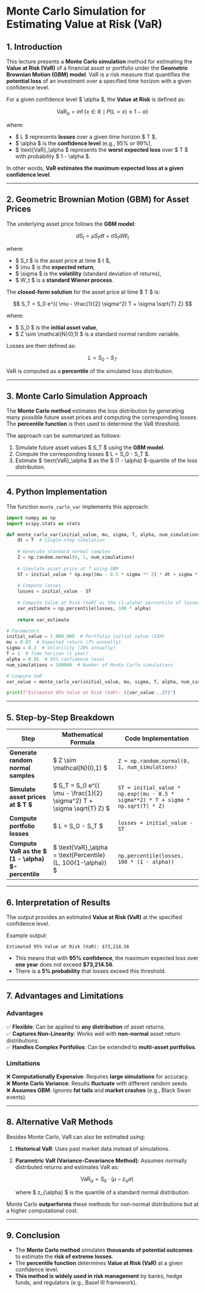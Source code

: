 # **Monte Carlo Simulation for Estimating Value at Risk (VaR)**

## **1. Introduction**

This lecture presents a **Monte Carlo simulation** method for estimating the **Value at Risk (VaR)** of a financial asset or portfolio under the **Geometric Brownian Motion (GBM) model**. VaR is a risk measure that quantifies the **potential loss** of an investment over a specified time horizon with a given confidence level.

For a given confidence level $ \alpha $, the **Value at Risk** is defined as:

$$
\text{VaR}_\alpha = \inf \{ x \in \mathbb{R} \mid P(L > x) \leq 1 - \alpha \}
$$

where:

- $ L $ represents **losses** over a given time horizon $ T $,
- $ \alpha $ is the **confidence level** (e.g., 95% or 99%),
- $ \text{VaR}_\alpha $ represents the **worst expected loss** over $ T $ with probability $ 1 - \alpha $.

In other words, **VaR estimates the maximum expected loss at a given confidence level**.

---

## **2. Geometric Brownian Motion (GBM) for Asset Prices**

The underlying asset price follows the **GBM model**:

$$
dS_t = \mu S_t dt + \sigma S_t dW_t
$$

where:

- $ S_t $ is the asset price at time $ t $,
- $ \mu $ is the **expected return**,
- $ \sigma $ is the **volatility** (standard deviation of returns),
- $ W_t $ is a **standard Wiener process**.

The **closed-form solution** for the asset price at time $ T $ is:

$$
S_T = S_0 e^{( \mu - \frac{1}{2} \sigma^2) T + \sigma \sqrt{T} Z}
$$

where:

- $ S_0 $ is the **initial asset value**,
- $ Z \sim \mathcal{N}(0,1) $ is a standard normal random variable.

Losses are then defined as:

$$
L = S_0 - S_T
$$

VaR is computed as a **percentile** of the simulated loss distribution.

---

## **3. Monte Carlo Simulation Approach**

The **Monte Carlo method** estimates the loss distribution by generating many possible future asset prices and computing the corresponding losses. The **percentile function** is then used to determine the VaR threshold.

The approach can be summarized as follows:

1. Simulate future asset values $ S_T $ using the **GBM model**.
2. Compute the corresponding losses $ L = S_0 - S_T $.
3. Estimate $ \text{VaR}_\alpha $ as the $ (1 - \alpha) $-quantile of the loss distribution.

---

## **4. Python Implementation**

The function `monte_carlo_var` implements this approach:

```python
import numpy as np
import scipy.stats as stats

def monte_carlo_var(initial_value, mu, sigma, T, alpha, num_simulations):
    dt = T  # Single-step simulation
    
    # Generate standard normal samples
    Z = np.random.normal(0, 1, num_simulations)
    
    # Simulate asset price at T using GBM
    ST = initial_value * np.exp((mu - 0.5 * sigma ** 2) * dt + sigma * np.sqrt(dt) * Z)
    
    # Compute losses
    losses = initial_value - ST
    
    # Compute Value at Risk (VaR) as the (1-alpha) percentile of losses
    var_estimate = np.percentile(losses, 100 * alpha)
    
    return var_estimate

# Parameters
initial_value = 1_000_000  # Portfolio initial value ($1M)
mu = 0.07  # Expected return (7% annually)
sigma = 0.2  # Volatility (20% annually)
T = 1  # Time horizon (1 year)
alpha = 0.95  # 95% confidence level
num_simulations = 100000  # Number of Monte Carlo simulations

# Compute VaR
var_value = monte_carlo_var(initial_value, mu, sigma, T, alpha, num_simulations)

print(f"Estimated 95% Value at Risk (VaR): ${var_value:,.2f}")
```

---

## **5. Step-by-Step Breakdown**

| **Step** | **Mathematical Formula** | **Code Implementation** |
|----------|-------------------------|--------------------------|
| **Generate random normal samples** | $ Z \sim \mathcal{N}(0,1) $ | `Z = np.random.normal(0, 1, num_simulations)` |
| **Simulate asset prices at $ T $** | $ S_T = S_0 e^{( \mu - \frac{1}{2} \sigma^2) T + \sigma \sqrt{T} Z} $ | `ST = initial_value * np.exp((mu - 0.5 * sigma**2) * T + sigma * np.sqrt(T) * Z)` |
| **Compute portfolio losses** | $ L = S_0 - S_T $ | `losses = initial_value - ST` |
| **Compute VaR as the $ (1 - \alpha) $-percentile** | $ \text{VaR}_\alpha = \text{Percentile}(L, 100(1-\alpha)) $ | `np.percentile(losses, 100 * (1 - alpha))` |

---

## **6. Interpretation of Results**

The output provides an estimated **Value at Risk (VaR)** at the specified confidence level.

Example output:

```
Estimated 95% Value at Risk (VaR): $73,214.56
```

- This means that with **95% confidence**, the maximum expected loss over **one year** does not exceed **$73,214.56**.
- There is a **5% probability** that losses exceed this threshold.

---

## **7. Advantages and Limitations**

### **Advantages**

✅ **Flexible**: Can be applied to **any distribution** of asset returns.  
✅ **Captures Non-Linearity**: Works well with **non-normal** asset return distributions.  
✅ **Handles Complex Portfolios**: Can be extended to **multi-asset portfolios**.

### **Limitations**

❌ **Computationally Expensive**: Requires **large simulations** for accuracy.  
❌ **Monte Carlo Variance**: Results **fluctuate** with different random seeds.  
❌ **Assumes GBM**: Ignores **fat tails** and **market crashes** (e.g., Black Swan events).  

---

## **8. Alternative VaR Methods**

Besides Monte Carlo, VaR can also be estimated using:

1. **Historical VaR**: Uses past market data instead of simulations.
2. **Parametric VaR (Variance-Covariance Method)**: Assumes normally distributed returns and estimates VaR as:

   $$
   \text{VaR}_\alpha = S_0 \cdot ( \mu - z_{\alpha} \sigma )
   $$

   where $ z_{\alpha} $ is the quantile of a standard normal distribution.

Monte Carlo **outperforms** these methods for non-normal distributions but at a higher computational cost.

---

## **9. Conclusion**

- The **Monte Carlo method** simulates **thousands of potential outcomes** to estimate the **risk of extreme losses**.
- The **percentile function** determines **Value at Risk (VaR)** at a given confidence level.
- **This method is widely used in risk management** by banks, hedge funds, and regulators (e.g., Basel III framework).